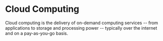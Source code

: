 # Cloud Computing
Cloud computing is the delivery of on-demand computing services -- from applications to storage and processing power -- typically over the internet and on a pay-as-you-go basis.


